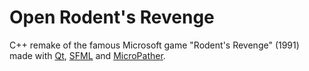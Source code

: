 # Open Rodent's Revenge

C++ remake of the famous Microsoft game "Rodent's Revenge" (1991) made with [Qt][qt], [SFML][sfml] and [MicroPather][micropather].

[qt]: https://www.qt.io/
[sfml]: https://www.sfml-dev.org/
[micropather]: http://www.grinninglizard.com/MicroPather/
